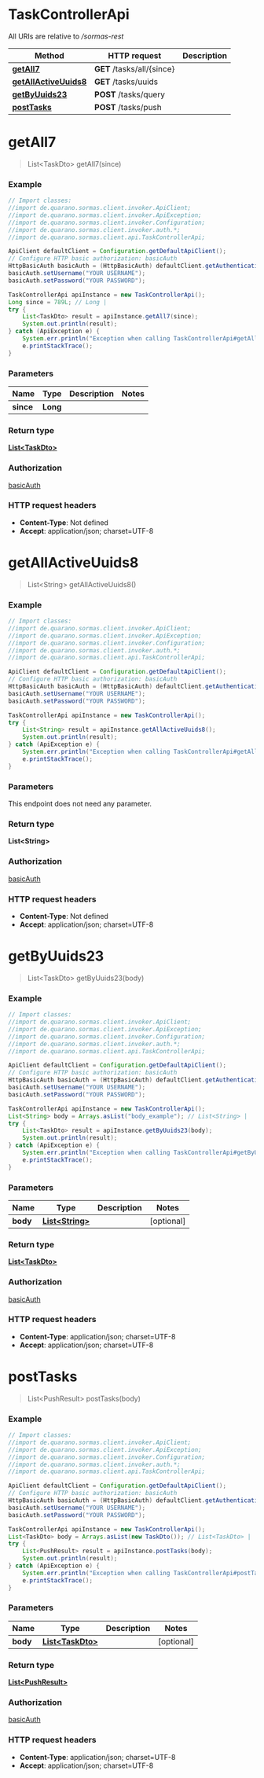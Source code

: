 # TaskControllerApi

All URIs are relative to */sormas-rest*

Method | HTTP request | Description
------------- | ------------- | -------------
[**getAll7**](TaskControllerApi.md#getAll7) | **GET** /tasks/all/{since} | 
[**getAllActiveUuids8**](TaskControllerApi.md#getAllActiveUuids8) | **GET** /tasks/uuids | 
[**getByUuids23**](TaskControllerApi.md#getByUuids23) | **POST** /tasks/query | 
[**postTasks**](TaskControllerApi.md#postTasks) | **POST** /tasks/push | 

<a name="getAll7"></a>
# **getAll7**
> List&lt;TaskDto&gt; getAll7(since)



### Example
```java
// Import classes:
//import de.quarano.sormas.client.invoker.ApiClient;
//import de.quarano.sormas.client.invoker.ApiException;
//import de.quarano.sormas.client.invoker.Configuration;
//import de.quarano.sormas.client.invoker.auth.*;
//import de.quarano.sormas.client.api.TaskControllerApi;

ApiClient defaultClient = Configuration.getDefaultApiClient();
// Configure HTTP basic authorization: basicAuth
HttpBasicAuth basicAuth = (HttpBasicAuth) defaultClient.getAuthentication("basicAuth");
basicAuth.setUsername("YOUR USERNAME");
basicAuth.setPassword("YOUR PASSWORD");

TaskControllerApi apiInstance = new TaskControllerApi();
Long since = 789L; // Long | 
try {
    List<TaskDto> result = apiInstance.getAll7(since);
    System.out.println(result);
} catch (ApiException e) {
    System.err.println("Exception when calling TaskControllerApi#getAll7");
    e.printStackTrace();
}
```

### Parameters

Name | Type | Description  | Notes
------------- | ------------- | ------------- | -------------
 **since** | **Long**|  |

### Return type

[**List&lt;TaskDto&gt;**](TaskDto.md)

### Authorization

[basicAuth](../README.md#basicAuth)

### HTTP request headers

 - **Content-Type**: Not defined
 - **Accept**: application/json; charset=UTF-8

<a name="getAllActiveUuids8"></a>
# **getAllActiveUuids8**
> List&lt;String&gt; getAllActiveUuids8()



### Example
```java
// Import classes:
//import de.quarano.sormas.client.invoker.ApiClient;
//import de.quarano.sormas.client.invoker.ApiException;
//import de.quarano.sormas.client.invoker.Configuration;
//import de.quarano.sormas.client.invoker.auth.*;
//import de.quarano.sormas.client.api.TaskControllerApi;

ApiClient defaultClient = Configuration.getDefaultApiClient();
// Configure HTTP basic authorization: basicAuth
HttpBasicAuth basicAuth = (HttpBasicAuth) defaultClient.getAuthentication("basicAuth");
basicAuth.setUsername("YOUR USERNAME");
basicAuth.setPassword("YOUR PASSWORD");

TaskControllerApi apiInstance = new TaskControllerApi();
try {
    List<String> result = apiInstance.getAllActiveUuids8();
    System.out.println(result);
} catch (ApiException e) {
    System.err.println("Exception when calling TaskControllerApi#getAllActiveUuids8");
    e.printStackTrace();
}
```

### Parameters
This endpoint does not need any parameter.

### Return type

**List&lt;String&gt;**

### Authorization

[basicAuth](../README.md#basicAuth)

### HTTP request headers

 - **Content-Type**: Not defined
 - **Accept**: application/json; charset=UTF-8

<a name="getByUuids23"></a>
# **getByUuids23**
> List&lt;TaskDto&gt; getByUuids23(body)



### Example
```java
// Import classes:
//import de.quarano.sormas.client.invoker.ApiClient;
//import de.quarano.sormas.client.invoker.ApiException;
//import de.quarano.sormas.client.invoker.Configuration;
//import de.quarano.sormas.client.invoker.auth.*;
//import de.quarano.sormas.client.api.TaskControllerApi;

ApiClient defaultClient = Configuration.getDefaultApiClient();
// Configure HTTP basic authorization: basicAuth
HttpBasicAuth basicAuth = (HttpBasicAuth) defaultClient.getAuthentication("basicAuth");
basicAuth.setUsername("YOUR USERNAME");
basicAuth.setPassword("YOUR PASSWORD");

TaskControllerApi apiInstance = new TaskControllerApi();
List<String> body = Arrays.asList("body_example"); // List<String> | 
try {
    List<TaskDto> result = apiInstance.getByUuids23(body);
    System.out.println(result);
} catch (ApiException e) {
    System.err.println("Exception when calling TaskControllerApi#getByUuids23");
    e.printStackTrace();
}
```

### Parameters

Name | Type | Description  | Notes
------------- | ------------- | ------------- | -------------
 **body** | [**List&lt;String&gt;**](String.md)|  | [optional]

### Return type

[**List&lt;TaskDto&gt;**](TaskDto.md)

### Authorization

[basicAuth](../README.md#basicAuth)

### HTTP request headers

 - **Content-Type**: application/json; charset=UTF-8
 - **Accept**: application/json; charset=UTF-8

<a name="postTasks"></a>
# **postTasks**
> List&lt;PushResult&gt; postTasks(body)



### Example
```java
// Import classes:
//import de.quarano.sormas.client.invoker.ApiClient;
//import de.quarano.sormas.client.invoker.ApiException;
//import de.quarano.sormas.client.invoker.Configuration;
//import de.quarano.sormas.client.invoker.auth.*;
//import de.quarano.sormas.client.api.TaskControllerApi;

ApiClient defaultClient = Configuration.getDefaultApiClient();
// Configure HTTP basic authorization: basicAuth
HttpBasicAuth basicAuth = (HttpBasicAuth) defaultClient.getAuthentication("basicAuth");
basicAuth.setUsername("YOUR USERNAME");
basicAuth.setPassword("YOUR PASSWORD");

TaskControllerApi apiInstance = new TaskControllerApi();
List<TaskDto> body = Arrays.asList(new TaskDto()); // List<TaskDto> | 
try {
    List<PushResult> result = apiInstance.postTasks(body);
    System.out.println(result);
} catch (ApiException e) {
    System.err.println("Exception when calling TaskControllerApi#postTasks");
    e.printStackTrace();
}
```

### Parameters

Name | Type | Description  | Notes
------------- | ------------- | ------------- | -------------
 **body** | [**List&lt;TaskDto&gt;**](TaskDto.md)|  | [optional]

### Return type

[**List&lt;PushResult&gt;**](PushResult.md)

### Authorization

[basicAuth](../README.md#basicAuth)

### HTTP request headers

 - **Content-Type**: application/json; charset=UTF-8
 - **Accept**: application/json; charset=UTF-8

